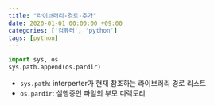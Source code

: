 ```yaml
---
title: "라이브러리-경로-추가"
date: 2020-01-01 00:00:00 +09:00
categories: ['컴퓨터', 'python']
tags: [python]
---
```


```py
import sys, os
sys.path.append(os.pardir)
```

- `sys.path`: interperter가 현재 참조하는 라이브러리 경로 리스트
- `os.pardir`: 실행중인 파일의 부모 디렉토리

